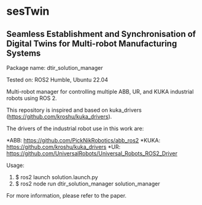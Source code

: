 # sesTwin
## Seamless Establishment and Synchronisation of Digital Twins for Multi-robot Manufacturing Systems

Package name: dtir_solution_manager

Tested on: ROS2 Humble, Ubuntu 22.04

Multi-robot manager for controlling multiple ABB, UR, and KUKA industrial robots using ROS 2.

This repository is inspired and based on kuka_drivers (https://github.com/kroshu/kuka_drivers).

The drivers of the industrial robot use in this work are:

*ABB: https://github.com/PickNikRobotics/abb_ros2
*KUKA: https://github.com/kroshu/kuka_drivers
*UR: https://github.com/UniversalRobots/Universal_Robots_ROS2_Driver


Usage:
1. $ ros2 launch solution.launch.py
2. $ ros2 node run dtir_solution_manager solution_manager

For more information, please refer to the paper. 
